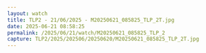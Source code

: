 ```yaml
---
layout: watch
title: TLP2 - 21/06/2025 - M20250621_085825_TLP_2T.jpg
date: 2025-06-21 08:58:25
permalink: /2025/06/21/watch/M20250621_085825_TLP_2
capture: TLP2/2025/202506/20250620/M20250621_085825_TLP_2T.jpg
---
```

